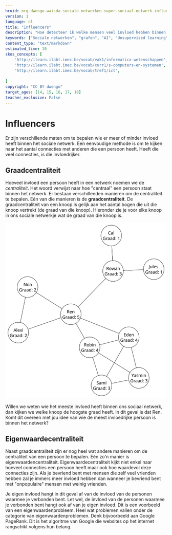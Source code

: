 ```yaml
---
hruid: org-dwengo-waisda-sociale-netwerken-super-sociaal-netwerk-influencers
version: 1
language: nl
title: "Influencers"
description: "Hoe detecteer ik welke mensen veel invloed hebben binnen het netwerk."
keywords: ["Sociale netwerken", "grafen", "AI", "Unsupervised learning", "influencers", ]
content_type: "text/markdown"
estimated_time: 10
skos_concepts: [
    'http://ilearn.ilabt.imec.be/vocab/vak1/informatica-wetenschappen', 
    'http://ilearn.ilabt.imec.be/vocab/curr1/s-computers-en-systemen',
    'http://ilearn.ilabt.imec.be/vocab/tref1/ict',

]
copyright: "CC BY dwengo"
target_ages: [14, 15, 16, 17, 18]
teacher_exclusive: False
---
```


# Influencers

Er zijn verschillende maten om te bepalen wie er meer of minder invloed heeft binnen het sociale netwerk. Een eenvoudige methode is om te kijken naar het aantal connecties met anderen die een persoon heeft. Heeft die veel connecties, is die invloedrijker. 

## Graadcentraliteit

Hoeveel invloed een persoon heeft in een netwerk noemen we de *centraliteit*. Het woord verwijst naar hoe "centraal" een persoon staat binnen het netwerk. Er bestaan verschillenden manieren om de centraliteit te bepalen. Eén van die manieren is de **graadcentraliteit**. De graadcentraliteit van een knoop is gelijk aan het aantal bogen die uit die knoop vertrekt (de graad van die knoop). Hieronder zie je voor elke knoop in ons sociale netwerkje wat de graad van die knoop is.

!["Onder elke persoon in ons sociaal netwerkje staat de graad van die knoop."](img/voorbeeld_sociale_graaf_graadcentraliteit.svg)

Willen we weten wie het meeste invloed heeft binnen ons sociaal netwerk, dan kijken we welke knoop de hoogste graad heeft. In dit geval is dat Ren. Komt dit overeen met jou idee van wie de meest invloedrijke persoon is binnen het netwerk?

<div class="dwengo-content sideinfo">
<h2 class="title">Eigenwaardecentraliteit</h2>
<div class="content">
<p>
Naast graadcentraliteit zijn er nog heel wat andere manieren om de centraliteit van een persoon te bepalen. Eén zo'n manier is eigenwaardencentraliteit. Eigenwaardecentraliteit kijkt niet enkel naar hoeveel connecties een persoon heeft maar ook hoe waardevol deze connecties zijn. Als je bevriend bent met mensen die zelf veel vrienden hebben zal je immers meer invloed hebben dan wanneer je bevriend bent met "onpopulaire" mensen met weinig vrienden.
</p>
<p>
Je eigen invloed hangt in dit geval af van de invloed van de personen waarmee je verbonden bent. Let wel, de invloed van de personen waarmee je verbonden bent hangt ook af van je eigen invloed. Dit is een voorbeeld van een eigenwaardenprobleem. Heel wat problemen vallen onder de categorie van eigenwaardenproblemen. Denk bijvoorbeeld aan Google PageRank. Dit is het algoritme van Google die websites op het internet rangschikt volgens hun belang. 
</p>
</div>
</div>
